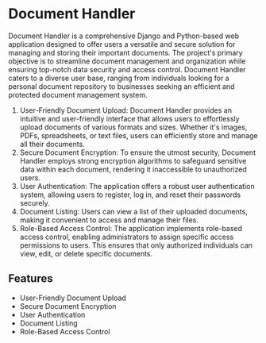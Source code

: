 
# Document Handler

Document Handler is a comprehensive Django and Python-based web application designed to offer users a versatile and secure solution for managing and storing their important documents. The project's primary objective is to streamline document management and organization while ensuring top-notch data security and access control. Document Handler caters to a diverse user base, ranging from individuals looking for a personal document repository to businesses seeking an efficient and protected document management system.

1. User-Friendly Document Upload: Document Handler provides an intuitive and user-friendly interface that allows users to effortlessly upload documents of various formats and sizes. Whether it's images, PDFs, spreadsheets, or text files, users can efficiently store and manage all their documents.
2. Secure Document Encryption: To ensure the utmost security, Document Handler employs strong encryption algorithms to safeguard sensitive data within each document, rendering it inaccessible to unauthorized users.
3. User Authentication: The application offers a robust user authentication system, allowing users to register, log in, and reset their passwords securely.
4. Document Listing: Users can view a list of their uploaded documents, making it convenient to access and manage their files.
5. Role-Based Access Control: The application implements role-based access control, enabling administrators to assign specific access permissions to users. This ensures that only authorized individuals can view, edit, or delete specific documents.

## Features

- User-Friendly Document Upload
- Secure Document Encryption
- User Authentication
- Document Listing
- Role-Based Access Control

